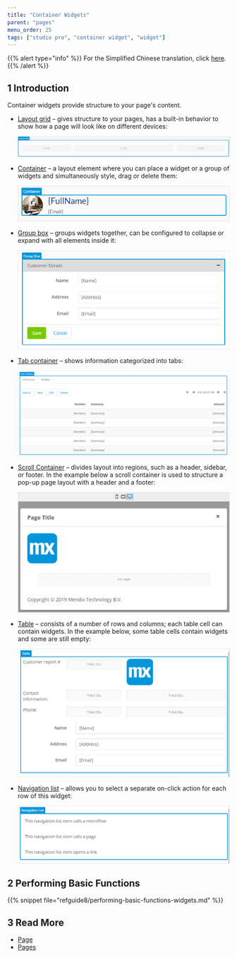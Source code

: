 ```yaml
---
title: "Container Widgets"
parent: "pages"
menu_order: 25
tags: ["studio pro", "container widget", "widget"]
---
```


{{% alert type="info" %}}
For the Simplified Chinese translation, click [here]().
{{% /alert %}}

## 1 Introduction

Container widgets provide structure to your page's content.

* [Layout grid](layout-grid) – gives structure to your pages, has a built-in behavior to show how a page will look like on different devices:

    ![Layout Grid Example](attachments/container-widgets/layout-grid-example.png)

* [Container](container) – a layout element where you can place a widget or a group of widgets and simultaneously style, drag or delete them:

    ![Container Example](attachments/container-widgets/container-example.png)

* [Group box](group-box) – groups widgets together, can be configured to collapse or expand with all elements inside it:

    ![Group Box Example](attachments/container-widgets/group-box-example.png)

* [Tab container](tab-container) – shows information categorized into tabs:

    ![Tab Container Example](attachments/container-widgets/tab-container-example.png)

* [Scroll Container](scroll-container) – divides layout into regions, such as a header, sidebar, or footer. In the example below a scroll container is used to structure a pop-up page layout with a header and a footer:

    ![Scroll Container Example](attachments/container-widgets/scroll-container-example.png)

* [Table](table) – consists of a number of rows and columns; each table cell can contain widgets. In the example below, some table cells contain widgets and some are still empty:

    ![Table Example](attachments/container-widgets/table-example.png)

* [Navigation list](navigation-list) – allows you to select a separate on-click action for each row of this widget:

    ![Navigation List Example](attachments/container-widgets/navigation-list-example.png)

## 2 Performing Basic Functions

{{% snippet file="refguide8/performing-basic-functions-widgets.md" %}}

## 3 Read More

* [Page](page)
* [Pages](pages)